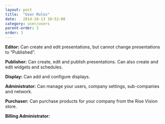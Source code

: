 ```yaml
---
layout: post
title:  "User Roles"
date:   2014-10-13 10:52:00
category: user/users
parent-order: 2
order: 3
---
```


**Editor:**	Can create and edit presentations, but cannot change presentations to “Published”.

**Publisher:**	Can create, edit and publish presentations.  Can also create and edit widgets and schedules.

**Display:**	Can add and configure displays.

**Administrator:**	Can manage your users, company settings, sub-companies and network.

**Purchaser:**	Can purchase products for your company from the Rise Vision store.

**Billing Administrator:**	


